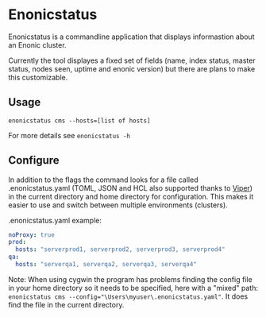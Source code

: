 Enonicstatus
============

Enonicstatus is a commandline application that displays informastion about
an Enonic cluster.

Currently the tool displayes a fixed set of fields (name, index status,
master status, nodes seen, uptime and enonic version) but there are plans
to make this customizable.


## Usage

`enonicstatus cms --hosts=[list of hosts]`

For more details see `enonicstatus -h`

## Configure

In addition to the flags the command looks for a file called .enonicstatus.yaml
(TOML, JSON and HCL also supported thanks to [Viper](https://github.com/spf13/viper)) in the current directory and home directory
for configuration. This makes it easier to use and switch between multiple
environments (clusters).

.enonicstatus.yaml example:
``` YAML
noProxy: true
prod:
  hosts: "serverprod1, serverprod2, serverprod3, serverprod4"
qa:
  hosts: "serverqa1, serverqa2, serverqa3, serverqa4"
```

Note: When using cygwin the program has problems finding the config file in
your home directory so it needs to be specified, here with a "mixed" path:
`enonicstatus cms --config="\Users\myuser\.enonicstatus.yaml"`. It does find the
file in the current directory.
